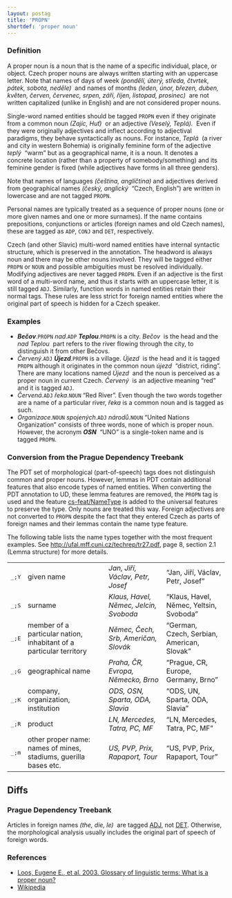 ```yaml
---
layout: postag
title: 'PROPN'
shortdef: 'proper noun'
---
```


### Definition

A proper noun is a noun that is the name
of a specific individual, place, or object.
Czech proper nouns are always written starting with an uppercase letter.
Note that names of days of week
_(pondělí, úterý, středa, čtvrtek, pátek, sobota, neděle)&nbsp;_
and names of months
_(leden, únor, březen, duben, květen, červen, červenec, srpen, září, říjen, listopad, prosinec)&nbsp;_
are not written capitalized (unlike in English)
and are not considered proper nouns.

Single-word named entities should be tagged `PROPN` even if they originate
from a common noun _(Zajíc, Huť)&nbsp;_ or an adjective _(Veselý, Teplá).&nbsp;_
Even if they were originally adjectives and inflect according to adjectival
paradigms, they behave syntactically as nouns. For instance, _Teplá&nbsp;_
(a river and city in western Bohemia) is originally feminine form of the
adjective _teplý&nbsp;_ “warm” but as a geographical name, it is a noun.
It denotes a concrete location (rather than a property of somebody/something)
and its feminine gender is fixed (while adjectives have forms in all three
genders).

Note that names of languages _(čeština, angličtina)_
and adjectives derived from geographical names _(český, anglický&nbsp;_ “Czech, English”)
are written in lowercase and are not tagged `PROPN`.

Personal names are typically treated as a sequence of proper nouns
(one or more given names and one or more surnames).
If the name contains prepositions, conjunctions or articles (foreign names
and old Czech names), these are tagged as `ADP`, `CONJ` and `DET`,
respectively.

Czech (and other Slavic) multi-word named entities have internal syntactic
structure, which is preserved in the annotation. The headword is always noun
and there may be other nouns involved. They will be tagged either `PROPN` or
`NOUN` and possible ambiguities must be resolved individually.
Modifying adjectives are never tagged `PROPN`. Even if an adjective is the
first word of a multi-word name, and thus it starts with an uppercase letter,
it is still tagged `ADJ`.
Similarly, function words in named entities retain their normal tags.
These rules are less strict for foreign named entities where the original
part of speech is hidden for a Czech speaker.

### Examples

- _<b>Bečov</b>_.`PROPN` _nad_.`ADP` _<b>Teplou</b>_.`PROPN` is a city. _Bečov&nbsp;_ is the head
  and the _nad Teplou&nbsp;_ part refers to the river flowing through the city,
  to distinguish it from other Bečovs.
- _Červený_.`ADJ` _<b>Újezd</b>_.`PROPN` is a village. _Újezd&nbsp;_ is the head and it is
  tagged `PROPN` although it originates in the common noun _újezd&nbsp;_ “district, riding”.
  There are many locations named _Újezd&nbsp;_ and the noun is perceived as a proper
  noun in current Czech. _Červený&nbsp;_ is an adjective meaning “red” and it is
  tagged `ADJ`.
- _Červená_.`ADJ` _řeka_.`NOUN` “Red River”. Even though the two words
  together are a name of a particular river, _řeka_ is a common noun and is
  tagged as such.
- _Organizace_.`NOUN` _spojených_.`ADJ` _národů_.`NOUN` “United Nations Organization”
  consists of three words, none of which is proper noun. However, the acronym
  _<b>OSN</b>&nbsp;_ “UNO” is a single-token name and is tagged `PROPN`.

### Conversion from the Prague Dependency Treebank

The PDT set of morphological (part-of-speech) tags does not distinguish
common and proper nouns. However, lemmas in PDT contain additional features
that also encode types of named entities. When converting the PDT annotation
to UD, these lemma features are removed, the `PROPN` tag is used and the feature
[cs-feat/NameType]() is added to the universal features to preserve the type.
Only nouns are treated this way.
Foreign adjectives are not converted to `PROPN` despite the fact
that they entered Czech as parts of foreign names and their lemmas contain
the name type feature.

The following table lists the name types together with the most frequent examples.
See <a href="http://ufal.mff.cuni.cz/techrep/tr27.pdf">http://ufal.mff.cuni.cz/techrep/tr27.pdf</a>,
page 8, section 2.1 (Lemma structure) for more details.

<table>
<tr><td><tt>_;Y</tt></td><td>given name</td><td><em>Jan, Jiří, Václav, Petr, Josef</em></td><td>“Jan, Jiří, Václav, Petr, Josef”</td></tr>
<tr><td><tt>_;S</tt></td><td>surname</td><td><em>Klaus, Havel, Němec, Jelcin, Svoboda</em></td><td>“Klaus, Havel, Němec, Yeltsin, Svoboda”</td></tr>
<tr><td><tt>_;E</tt></td><td>member of a particular nation, inhabitant of a particular territory</td><td><em>Němec, Čech, Srb, Američan, Slovák</em></td><td>“German, Czech, Serbian, American, Slovak”</td></tr>
<tr><td><tt>_;G</tt></td><td>geographical name</td><td><em>Praha, ČR, Evropa, Německo, Brno</em></td><td>“Prague, CR, Europe, Germany, Brno”</td></tr>
<tr><td><tt>_;K</tt></td><td>company, organization, institution</td><td><em>ODS, OSN, Sparta, ODA, Slavia</em></td><td>“ODS, UN, Sparta, ODA, Slavia”</td></tr>
<tr><td><tt>_;R</tt></td><td>product</td><td><em>LN, Mercedes, Tatra, PC, MF</em></td><td>“LN, Mercedes, Tatra, PC, MF”</td></tr>
<tr><td><tt>_;m</tt></td><td>other proper name: names of mines, stadiums, guerilla bases etc.</td><td><em>US, PVP, Prix, Rapaport, Tour</em></td><td>“US, PVP, Prix, Rapaport, Tour”</td></tr>
</table>

## Diffs

### Prague Dependency Treebank

Articles in foreign names _(the, die, le)&nbsp;_ are tagged [ADJ](), not [DET]().
Otherwise, the morphological analysis usually includes the original part of speech of foreign words.

### References

- [Loos, Eugene E., et al. 2003. Glossary of linguistic terms: What is a proper noun?](http://www-01.sil.org/linguistics/GlossaryOfLinguisticTerms/WhatIsAProperNoun.htm)
- [Wikipedia](http://en.wikipedia.org/wiki/Proper_noun)

